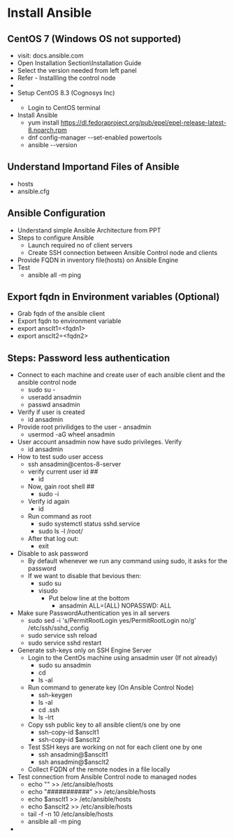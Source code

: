 # Install Ansible

## CentOS 7 (Windows OS not supported)
 - visit: docs.ansible.com
 - Open Installation Section\Installation Guide
 - Select the version needed from left panel
 - Refer - Installling the control node
 - 
 - Setup CentOS 8.3 (Cognosys Inc)
 -  - Login to CentOS terminal
 - Install Ansible
   - yum install https://dl.fedoraproject.org/pub/epel/epel-release-latest-8.noarch.rpm
   - dnf config-manager --set-enabled powertools
   - ansible --version
  
## Understand Importand Files of Ansible
 - hosts
 - ansible.cfg

## Ansible Configuration
 - Understand simple Ansible Architecture from PPT
 - Steps to configure Ansible
   - Launch required no of client servers
   - Create SSH connection between Ansible Control node and clients
 - Provide FQDN in inventory file(hosts) on Ansible Engine
 - Test
   - ansible all -m ping

## Export fqdn in Environment variables (Optional)
 - Grab fqdn of the ansible client
 - Export fqdn to environment variable
 - export ansclt1=\<fqdn1\>
 - export ansclt2=\<fqdn2\>

## Steps: Password less authentication
 - Connect to each machine and create user of each ansible client and the ansible control node
   - sudo su -
   - useradd ansadmin
   - passwd ansadmin
 - Verify if user is created
   - id ansadmin
 - Provide root privilidges to the user - ansadmin
   - usermod -aG wheel ansadmin
 - User account ansadmin now have sudo privileges. Verify
   - id ansadmin
 - How to test sudo user access
   - ssh ansadmin@centos-8-server
   - verify current user id ##
     - id
   - Now, gain root shell ##
     - sudo -i
   - Verify id again
     - id
   - Run command as root
     - sudo systemctl status sshd.service
     - sudo ls -l /root/
   - After that log out:
     - exit
 - Disable to ask password
   - By default whenever we run any command using sudo, it asks for the password
   - If we want to disable that bevious then:
     - sudo su
     - visudo
       - Put below line at the bottom
         - ansadmin ALL=(ALL)   NOPASSWD: ALL
 - Make sure PasswordAuthentication yes in all servers
   - sudo sed -i 's/PermitRootLogin yes/PermitRootLogin no/g' /etc/ssh/sshd_config
   - sudo service ssh reload
   - sudo service sshd restart
 - Generate ssh-keys only on SSH Engine Server
   - Login to the CentOs machine using ansadmin user (If not already)
     - sudo su ansadmin
     - cd
     - ls -al
   - Run command to generate key (On Ansible Control Node)
     - ssh-keygen
     - ls -al
     - cd .ssh
     - ls -lrt
   - Copy ssh public key to all ansible client/s one by one
     - ssh-copy-id $ansclt1
     - ssh-copy-id $ansclt2
   - Test SSH keys are working on not for each client one by one
     - ssh ansadmin@$ansclt1
     - ssh ansadmin@$ansclt2
   - Collect FQDN of the remote nodes in a file locally
 - Test connection from Ansible Control node to managed nodes
   - echo "" >> /etc/ansible/hosts
   - echo "###########" >> /etc/ansible/hosts
   - echo $ansclt1 >> /etc/ansible/hosts
   - echo $ansclt2 >> /etc/ansible/hosts
   - tail -f -n 10 /etc/ansible/hosts
   - ansible all -m ping
 - 




